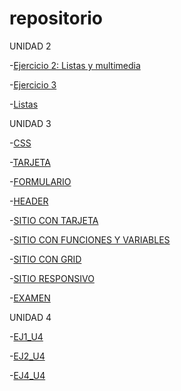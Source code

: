 # repositorio

UNIDAD 2

-[Ejercicio 2: Listas y multimedia](/Ejercicio1.html/divs.html)

-[Ejercicio 3](Ejercicio3/ejercicio.html)

-[Listas](/HTML/index.html)

UNIDAD 3

-[CSS](/CSS/ejercicio1.html)

-[TARJETA](/Tarjeta/tarjeta.html)

-[FORMULARIO](/Formulario/index.html)

-[HEADER](/Header/index.html/)

-[SITIO CON TARJETA](/Sitio_Tarjeta/index.html/)

-[SITIO CON FUNCIONES Y VARIABLES](/Sitio_FYV/index.html/)

-[SITIO CON GRID](/Sitio_Grid/index.html/)

-[SITIO RESPONSIVO](/Responsivo/index.html/)

-[EXAMEN](/EXAMEN/index.html/)

UNIDAD 4

-[EJ1_U4](/EJ1_U4/index.html/)

-[EJ2_U4](/EJ2_U4/index.html/)

-[EJ4_U4](/EJ4_U4/index.html/)